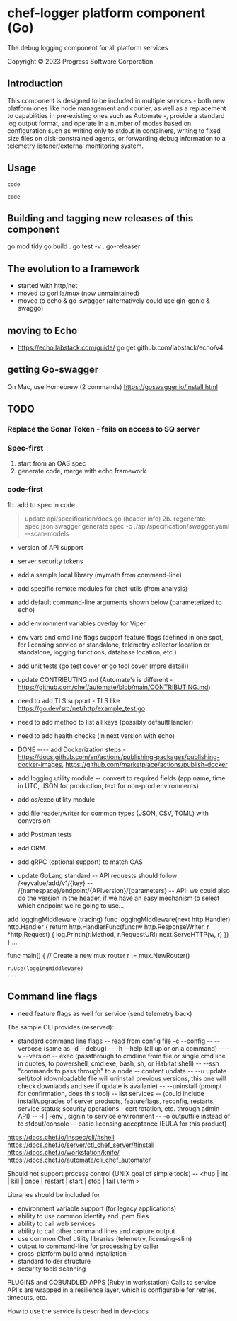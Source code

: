 # chef-logger platform component (Go)
The debug logging component for all platform services

Copyright © 2023 Progress Software Corporation

## Introduction
This component is designed to be included in multiple services - both new platform ones like node management and courier, as well as a replacement to capabilities in pre-existing ones such as Automate -, provide a standard log output format, and operate in a number of modes based on configuration such as writing only to stdout in containers, writing to fixed size files on disk-constrained agents, or forwarding debug information to a telemetry listener/external montitoring system.

## Usage
```code```

```code```

## Building and tagging new releases of this component
go mod tidy
go build .
go test -v .
go-releaser



## The evolution to a framework
- started with http/net
- moved to gorilla/mux (now unmaintained)
- moved to echo & go-swagger (alternatively could use gin-gonic & swaggo)

## moving to Echo
- https://echo.labstack.com/guide/
go get github.com/labstack/echo/v4

## getting Go-swagger 
On Mac, use Homebrew (2 commands) https://goswagger.io/install.html 

## TODO
### Replace the Sonar Token - fails on access to SQ server

### Spec-first
1. start from an OAS spec
2. generate code, merge with echo framework 

### code-first
1b. add to spec in code
> update api/specification/docs.go (header info)
2b. regenerate spec.json
> swagger generate spec -o ./api/specification/swagger.yaml --scan-models

- version of API support
- server security tokens

- add a sample local library (mymath from command-line)
- add specific remote modules for chef-utils (from analysis)
- add default command-line arguments shown below (parameterized to echo)
- add environment variables overlay for Viper
- env vars and cmd line flags support feature flags (defined in one spot, for licensing service or standalone, telemetry collector location or standalone, logging functions, database location, etc.)
- add unit tests (go test cover or go tool cover (mpre detail))
- update CONTRIBUTING.md (Automate's is different - https://github.com/chef/automate/blob/main/CONTRIBUTING.md)
- need to add TLS support - TLS like https://go.dev/src/net/http/example_test.go
- need to add method to list all keys (possibly defaultHandler)
- need to add health checks (in next version with echo)
- DONE ---- add Dockerization steps - https://docs.github.com/en/actions/publishing-packages/publishing-docker-images, https://github.com/marketplace/actions/publish-docker

- add logging utility module
-- convert to required fields (app name, time in UTC, JSON for production, text for non-prod environments)

- add os/exec utility module
- add file reader/writer for common types (JSON, CSV, TOML) with <T> conversion
- add Postman tests

- add ORM
- add gRPC (optional support) to match OAS

- update GoLang standard
-- API requests should follow /keyvalue/add/v1/{key} -- /{namespace}/endpoint/{APIversion}/{parameters}
-- API: we could also do the version in the header, if we have an easy mechanism to select which endpoint we're going to use...

add loggingMiddleware (tracing)
func loggingMiddleware(next http.Handler) http.Handler {
	return http.HandlerFunc(func(w http.ResponseWriter, r *http.Request) {
		log.Println(r.Method, r.RequestURI)
		next.ServeHTTP(w, r)
	})
}
...

func main() { // Create a new mux router
	r := mux.NewRouter()

	r.Use(loggingMiddleware)
    ...


## Command line flags
- need feature flags as well for service (send telemetry back)

The sample CLI provides (reserved):
- standard command line flags
-- read from config file -c --config
-- --verbose (same as -d --debug)
-- -h --help (all up or on a command)
-- -v --version
-- exec (passthrough to cmdline from file or single cmd line in quotes, to powershell, cmd.exe, bash, sh, or Habitat shell)
-- --ssh "commands to pass through" to a node
-- content update
-- --u update self/tool (downloadable file will uninstall previous versions, this one will check downlaods and see if update is availanle)
-- --uninstall (prompt for confirmation, does this tool)
-- list services
-- <service> <api hook> (could include install/upgrades of server products, featureflags, reconfig, restarts, service status; security operations - cert rotation, etc. through admin API)
-- -l <uid> <pwd> | <token> -env <where server is>, signin to service environment
-- -o outputfile instead of to stdout/console
-- basic licensing acceptance (EULA for this product)

https://docs.chef.io/inspec/cli/#shell
https://docs.chef.io/server/ctl_chef_server/#install
https://docs.chef.io/workstation/knife/
https://docs.chef.io/automate/cli_chef_automate/

Should not support process control (UNIX goal of simple tools)
-- <service> <hup | int | kill | once | restart | start | stop | tail \ term >

Libraries should be included for
- environment variable support (for legacy applications)
- ability to use common identity and .pem files
- ability to call web services
- ability to call other command lines and capture output
- use common Chef utility libraries (telemetry, licensing-slim)
- output to command-line for processing by caller
- cross-platform build annd installation
- standard folder structure
- security tools scanning

PLUGINS and COBUNDLED APPS (Ruby in workstation)
Calls to service API's are wrapped in a resilience layer, which is configurable for retries, timeouts, etc.

How to use the service is described in dev-docs